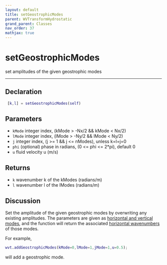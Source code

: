 ```yaml
---
layout: default
title: setGeostrophicModes
parent: WVTransformHydrostatic
grand_parent: Classes
nav_order: 37
mathjax: true
---
```


#  setGeostrophicModes

set amplitudes of the given geostrophic modes


---

## Declaration
```matlab
 [k,l] = setGeostrophicModes(self)
```
## Parameters
+ `kMode`  integer index, (kMode > -Nx/2 && kMode < Nx/2)
+ `lMode`  integer index, (lMode > -Ny/2 && lMode < Ny/2)
+ `j`  integer index, (j >= 1 && j <= nModes), unless k=l=j=0
+ `phi`  (optional) phase in radians, (0 <= phi <= 2*pi), default 0
+ `u`  fluid velocity u (m/s)

## Returns
+ `k`  wavenumber k of the kModes (radians/m)
+ `l`  wavenumber l of the lModes (radians/m)

## Discussion

  Set the amplitude of the given geostrophic modes by
  overwriting any existing amplitudes. The parameters are given
  as [horizontal and vertical modes](/users-guide/wavenumber-modes-and-indices.html),
  and the function will return the associated [horizontal wavenumbers](/users-guide/wavenumber-modes-and-indices.html)
  of those modes.
 
  For example,
 
  ```matlab
  wvt.addGeostrophicModes(kMode=0,lMode=1,jMode=1,u=0.5);
  ```
 
  will add a geostrophic mode.
 
                    
